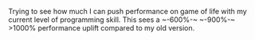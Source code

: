  Trying to see how much I can push performance on game of life with my current level of programming skill. This sees a ~-600%-~ ~-900%-~ >1000% performance uplift compared to my old version. 

